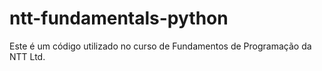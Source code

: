 # ntt-fundamentals-python

Este é um código utilizado no curso de Fundamentos de Programação da NTT Ltd.
